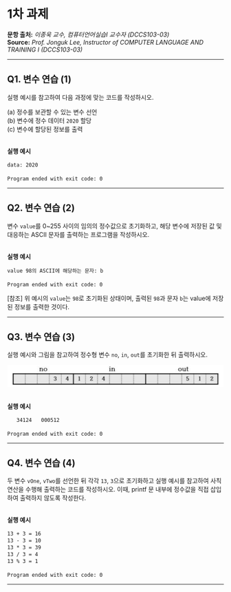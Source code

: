 # 1차 과제

**문항 출처:** *이종욱 교수, 컴퓨터언어실습Ⅰ 교수자 (DCCS103-03)* <br>
**Source:** *Prof. Jonguk&nbsp;Lee, Instructor of COMPUTER LANGUAGE AND TRAINING Ⅰ (DCCS103-03)*

---

## Q1. 변수 연습 (1)

실행 예시를 참고하여 다음 과정에 맞는 코드를 작성하시오.

(a) 정수를 보관할 수 있는 변수 선언<br>
(b) 변수에 정수 데이터 `2020` 할당<br>
(c) 변수에 할당된 정보를 출력


<br>**실행 예시**

```text
data: 2020

Program ended with exit code: 0
```



---

## Q2. 변수 연습 (2)

변수 `value`를 0~255 사이의 임의의 정수값으로 초기화하고, 해당 변수에 저장된 값 및 대응하는 ASCII 문자를 출력하는 프로그램을 작성하시오.


<br>**실행 예시**

```text
value 98의 ASCII에 해당하는 문자: b

Program ended with exit code: 0
```
[참조] 위 예시의 `value`는 `98`로 초기화된 상태이며, 출력된 `98`과 문자 `b`는 value에 저장된 정보를 출력한 것이다.



---

## Q3. 변수 연습 (3)

실행 예시와 그림을 참고하여 정수형 변수 `no`, `in`, `out`를 초기화한 뒤 출력하시오.

![각 변수 no, in, out를 출력할 때 순서대로 5칸, 6칸, 6칸을 차지하도록 하되, 우측/좌측/우측 정렬하도록 하고, 변수 out에 대해서는 빈칸을 0으로 채워 출력하도록 한다.](/src/images/C03_A10303-1_1.png)


<br>**실행 예시**

```text
   34124   000512

Program ended with exit code: 0
```



---

## Q4. 변수 연습 (4)

두 변수 `vOne`, `vTwo`를 선언한 뒤 각각 `13`, `3`으로 초기화하고 실행 예시를 참고하여 사칙연산을 수행해 출력하는 코드를 작성하시오. 이때, printf 문 내부에 정수값을 직접 삽입하여 출력하지 않도록 작성한다.


<br>**실행 예시**

```text
13 + 3 = 16
13 - 3 = 10
13 * 3 = 39
13 / 3 = 4
13 % 3 = 1

Program ended with exit code: 0
```



---
